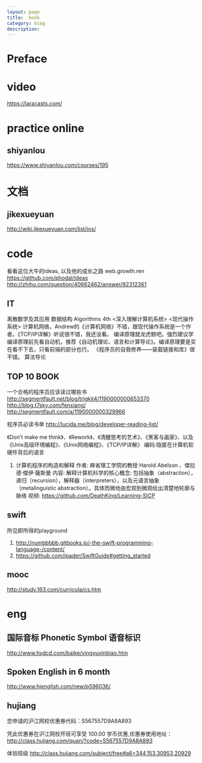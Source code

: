 ```yaml
---
layout: page
title:	book
category: blog
description:
---
```

# Preface

# video
https://laracasts.com/

# practice online
## shiyanlou
https://www.shiyanlou.com/courses/195


# 文档

## jikexueyuan
http://wiki.jikexueyuan.com/list/ios/

# code
看看这位大牛的ideas, 以及他的成长之路
web.growth.ren
https://github.com/phodal/ideas
http://zhihu.com/question/40662462/answer/92312361

## IT
离散数学及其应用
数据结构
Algorithms 4th
<深入理解计算机系统>
<现代操作系统>
计算机网络，Andrew的《计算机网络》不错，跟现代操作系统是一个作者。《TCP/IP详解》听说很不错，我还没看。
编译原理就龙虎鲸吧。强烈建议学编译原理前先看自动机，推荐《自动机理论、语言和计算导论》。编译原理要是实在看不下去，只看前端的部分也行。
《程序员的自我修养——装载链接和库》很不错。
算法导论

## TOP 10 BOOK
一个合格的程序员应该读过哪些书
http://segmentfault.net/blog/trigkit4/1190000000653370
http://blog.t7sky.com/fenxiang/
http://segmentfault.com/a/1190000000329966

程序员必读书单
http://lucida.me/blog/developer-reading-list/

《Don't make me think》、《Rework》、《清醒思考的艺术》、《黑客与画家》、以及《Unix高级环境编程》、《Unix网络编程》、《TCP/lP详解》
编码:隐匿在计算机软硬件背后的语言

1. 计算机程序的构造和解释
作者:
    麻省理工学院的教授 Harold Abelson 、傑拉德·傑伊·薩斯曼
内容:
    解释计算机科学的核心概念: 包括抽象（abstraction），递归（recursion），解释器（interpreters），以及元语言抽象（metalinguistic abstraction）。具体而微地由宏观到微观给出清楚地轮廓与脉络
视频:
    https://github.com/DeathKing/Learning-SICP


## swift
所见即所得的playground

1. http://numbbbbb.gitbooks.io/-the-swift-programming-language-/content/
2. https://github.com/ipader/SwiftGuide#getting_started

## mooc
http://study.163.com/curricula/cs.htm

# eng

## 国际音标 Phonetic Symbol 语音标识
http://www.hydcd.com/baike/yingyuyinbiao.htm

## Spoken English in 6 month
http://www.hjenglish.com/new/p596036/

## hujiang
您申请的沪江网校优惠券代码：S567557D9A8A893

凭此优惠券在沪江网校开班可享受 100.00 学币优惠,优惠券使用地址：
http://class.hujiang.com/quan/?code=S567557D9A8A893

体验班级
http://class.hujiang.com/subject/free#a6=344,153,30953,20929
